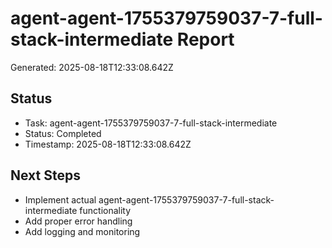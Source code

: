 # agent-agent-1755379759037-7-full-stack-intermediate Report

Generated: 2025-08-18T12:33:08.642Z

## Status
- Task: agent-agent-1755379759037-7-full-stack-intermediate
- Status: Completed
- Timestamp: 2025-08-18T12:33:08.642Z

## Next Steps
- Implement actual agent-agent-1755379759037-7-full-stack-intermediate functionality
- Add proper error handling
- Add logging and monitoring
